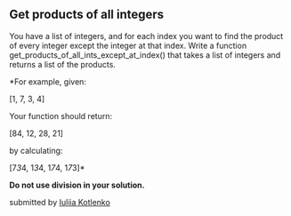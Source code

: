 ## Get products of all integers

You have a list of integers, and for each index you want to find the product of every integer except the integer at that index.
Write a function get_products_of_all_ints_except_at_index() that takes a list of integers and returns a list of the products.

*For example, given:

  [1, 7, 3, 4]

Your function should return:

  [84, 12, 28, 21]

by calculating:

[7*3*4, 1*3*4, 1*7*4, 1*7*3]*



**Do not use division in your solution.**

submitted by [Iuliia Kotlenko](https://github.com/IuliiaKot)

